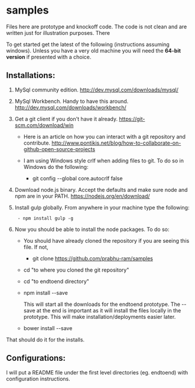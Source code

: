 # samples
Files here are prototype and knockoff code. The code is not clean and are written just for illustration purposes. There

To get started get the latest of the following (instructions assuming windows). Unless you have a very old machine you will need the <b>64-bit version</b> if presented with a choice.

Installations:
-------------

1. MySql community edition. http://dev.mysql.com/downloads/mysql/ 

2. MySql Workbench.  Handy to have this around. http://dev.mysql.com/downloads/workbench/ 

3. Get a git client if you don't have it already.  https://git-scm.com/download/win 

	+ Here is an article on how you can interact with a git repository and contribute.  http://www.pontikis.net/blog/how-to-collaborate-on-github-open-source-projects

	+ I am using Windows style crlf when adding files to git.  To do so in Windows do the following:

		- git config --global core.autocrlf false	

4. Download node.js binary. Accept the defaults and make sure node and npm are in your PATH.  https://nodejs.org/en/download/

5. Install gulp globally.  From anywhere in your machine type the following:

		- npm install gulp -g 

6. Now you should be able to install the node packages.  To do so:

	+ You should have already cloned the repository if you are seeing this file.  If not,

		- git clone  https://github.com/prabhu-ram/samples

	+ cd "to where you cloned the git repository"

	+ cd "to endtoend directory"

	+ npm install --save

		This will start all the downloads for the endtoend prototype.  The --save at the end is important as it will install the files locally in the prototype.  This will make installation/deployments easier later.

	+ bower install --save

That should do it for the installs.


Configurations:
--------------
I will put a README file under the first level directories (eg. endtoend) with configuration instructions.
